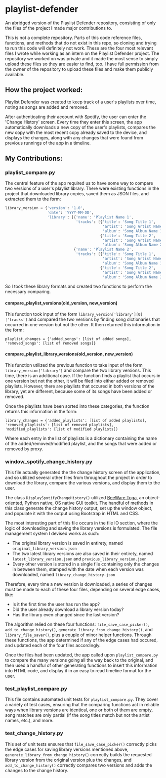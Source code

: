 # playlist-defender
An abridged version of the Playlist Defender repository, consisting of only the files of the project I made major contributions to.

This is not a complete repository. Parts of this code reference files, functions, and methods that do not exist in this repo, so cloning and trying to run this code will definitely not work. These are the four most relevant files I wrote while working as an intern on the Playlist Defender project. The repository we worked on was private and it made the most sense to simply upload these files so they are easier to find, too. I have full permission from the owner of the repository to upload these files and make them publicly available.

## How the project worked:
Playlist Defender was created to keep track of a user's playlists over time, noting as songs are added and removed.

After authenticating their account with Spotify, the user can enter the 'Change History' screen. Every time they enter this screen, the app automatically downloads a new copy of the user's playlists, compares the new copy with the most recent copy already saved to the device, and displays the changes, along with any changes that were found from previous runnings of the app in a timeline.

## My Contributions:
### playlist_compare.py
The central feature of the app required us to have some way to compare two versions of a user's playlist library. There were existing functions in the project that downloaded library copies, saved them as JSON files, and extracted them to the form:

```python 
library_version = {'version': '1.0',
                   'date': 'YYYY-MM-DD',
                   'library': [{'name': 'Playlist Name 1',
                                'tracks': [{'title': 'Song Title 1',
                                            'artist': 'Song Artist Name 1',
                                            'album': 'Song Album Name 1'},
                                           {'title': 'Song Title 2',
                                            'artist': 'Song Artist Name 2',
                                            'album': 'Song Album Name 2'}]},
                               {'name': 'Playlist Name 2',
                                'tracks': [{'title': 'Song Title 1',
                                            'artist': 'Song Artist Name 1',
                                            'album': 'Song Album Name 1'},
                                           {'title': 'Song Title 2',
                                            'artist': 'Song Artist Name 2',
                                            'album': 'Song Album Name 2'}]}]}
```

So I took these library formats and created two functions to perform the necessary comparing.

#### compare_playlist_versions(old_version, new_version)
This function took input of the form `library_version['library'][0]['tracks']` and compared the two versions by finding song dictionaries that occurred in one version but not the other. It then returned this information in the form:

```
playlist_changes = {'added_songs': [list of added songs], 'removed_songs': [list of removed songs]}
```

#### compare_playlist_library_versions(old_version, new_version)
This function utilized the previous function to take input of the form `library_version['library']` and compare the two library versions. This time, there is an additional case. If the function finds a playlist that occurs in one version but not the other, it will be filed into either added or removed playlists. However, there are playlists that occured in both versions of the library, yet are different, because some of its songs have been added or removed.

Once the playlists have been sorted into these categories, the function returns this information in the form:

```
library_changes = {'added_playlists': [list of added playlists], 'removed_playlists': [list of removed playlists], 'modified_playlists': [list of modified playlists]}
```

Where each entry in the list of playlists is a dictionary containing the name of the added/removed/modified playlist, and the songs that were added or removed by proxy.

### window_spotify_change_history.py
This file actually generated the the change history screen of the application, and so utilized several other files from throughout the project in order to download the library, compare the various versions, and display them to the user.

The class `DisplaySpotifyChangeHistory()` utilized [BeeWare Toga](https://github.com/beeware/toga), an object-oriented, Python native, OS native GUI toolkit. The handful of methods in this class generate the change history output, set up the window object, and populate it with the output using Bootstrap in HTML and CSS.

The most interesting part of this file occurs in the file IO section, where the logic of downloading and saving the library versions is formulated. The file management system I devised works as such:

  * The original library version is saved in entirety, named `original_library_version.json`
  * The two latest library versions are also saved in their entirety, named `latest_library_version.json` and `previous_library_version.json`
  * Every other version is stored in a single file containing only the changes in between them, stamped with the date when each version was downloaded, named `library_change_history.json`

Therefore, every time a new version is downloaded, a series of changes must be made to each of these four files, depending on several edge cases, like:

  * Is it the first time the user has run the app?
  * Did the user already download a library version today?
  * Has the library even changed since the last version?

The algorithm relied on these four functions: `file_save_case_picker()`, `add_to_change_history()`, `generate_library_from_change_history()`, and `library_file_saver()`, plus a couple of minor helper functions. Through these functions, the app determined if any of the edge cases had occured, and updated each of the four files accordingly.

Once the files had been updated, the app called upon `playlist_compare.py` to compare the many versions going all the way back to the original, and then used a handful of other generating functions to insert this information into HTML code, and display it in an easy to read timeline format for the user.

### test_playlist_compare.py
This file contains automated unit tests for `playlist_compare.py`. They cover a variety of test cases, ensuring that the comparing functions act in reliable ways when library versions are identical, one or both of them are empty, song matches are only partial (if the song titles match but not the artist names, etc.), and more.

### test_change_history.py
This set of unit tests ensures that `file_save_case_picker()` correctly picks the edge cases for saving library versions mentioned above, `generate_library_from_change_history()` correctly builds the requested library version from the original version plus the changes, and `add_to_change_history()` correctly compares two versions and adds the changes to the change history.
